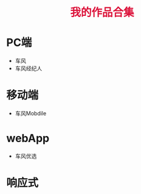 # <center> <font face="微软雅黑" color="#DC143C"> 我的作品合集 </font> </center>

# PC端
+ 车风
+ 车风经纪人

# 移动端
+ 车风Mobdile

# webApp
* 车风优选

# 响应式
